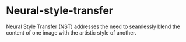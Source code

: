 # Neural-style-transfer
Neural Style Transfer (NST) addresses the need to seamlessly blend the content of one image with the artistic style of another.
